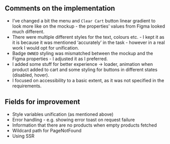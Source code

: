 ## Comments on the implementation

- I’ve changed a bit the menu and `Clear Cart` button linear gradient to look more like on the mockup - the properties’ values from Figma looked much different.
- There were multiple different styles for the text, colours etc. - I kept it as it is because it was mentioned ‘accurately’ in the task - however in a real work I would opt for unification.
- Badge `OWNED` styling was mismatched between the mockup and the Figma properties - I adjusted it as I preferred.
- I added some stuff for better experience → loader, animation when product added to cart and some styling for buttons in different states (disabled, hover).
- I focused on accessibility to a basic extent, as it was not specified in the requirements.

## Fields for improvement

- Style variables unification (as mentioned above)
- Error handling - e.g. showing error toast on request failure
- Information that there are no products when empty products fetched
- Wildcard path for PageNotFound
- Using SSR
